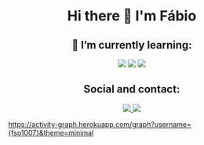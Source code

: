 <h1 align="center">
  Hi there 👋 I'm Fábio
</h1>

<h2 align="center">
  🌱 I’m currently learning:
</h2>

<!--Learning-->
<p align="center">
  <img src="https://img.shields.io/badge/HTML5-E34F26?style=for-the-badge&logo=html5&logoColor=white">
  <img src="https://img.shields.io/badge/CSS3-1572B6?style=for-the-badge&logo=css3&logoColor=white">
  <img src="https://img.shields.io/badge/JavaScript-323330?style=for-the-badge&logo=javascript&logoColor=F7DF1E">
</p>

<!--Social and contact-->
<h2 align="center">
  Social and contact:
</h2>
<p align="center">
  <a href="https://www.linkedin.com/in/fso1007/">
    <img src="https://img.shields.io/badge/linkedin-%230077B5.svg?&style=for-the-badge&logo=linkedin&logoColor=white">
  </a>
  <a href="mailto:fabio_oliveira10@live.com">
    <img src="https://img.shields.io/badge/Microsoft_Outlook-0078D4?style=for-the-badge&logo=microsoft-outlook&logoColor=white">
  </a>
</p>

https://activity-graph.herokuapp.com/graph?username={fso1007}&theme=minimal


